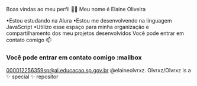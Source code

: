 Boas vindas ao meu perfil 💙💙
Meu nome é Elaine Oliveira 

•Estou estudando na Alura
•Estou me desenvolvendo na linguagem JavaScript
•Utilizo esse espaço para minha organização e compartilhamento dos meu projetos desenvolvidos
Você pode entrar em contato comigo 📫
  
### Você pode entrar em contato comigo :mailbox

000012256359sp@al.educacao.sp.gov.br
@elaineolvrxz.
Olvrxz/Olvrxz is a ✨ special ✨ repositor
